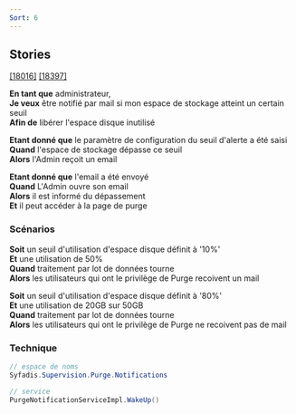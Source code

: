```yaml
---
Sort: 6
---
```

## Stories 
[[18016]](https://redmine.condate.com/issues/18016)
[[18397]](https://redmine.condate.com/issues/18397)

**En tant que** administrateur,<br>
**Je veux** être notifié par mail si mon espace de stockage atteint un certain seuil<br>
**Afin de** libérer l'espace disque inutilisé<br>


**Etant donné que** le paramètre de configuration du seuil d'alerte a été saisi<br>
**Quand** l'espace de stockage dépasse ce seuil<br>
**Alors** l'Admin reçoit un email<br>

**Etant donné que** l'email a été envoyé <br>
**Quand** L'Admin ouvre son email<br>
**Alors** il est informé du dépassement<br>
**Et** il peut accéder à la page de purge<br>

### Scénarios

**Soit** un seuil d'utilisation d'espace disque définit à '10%' <br>
**Et** une utilisation de 50% <br>
**Quand** traitement par lot de données tourne <br>
**Alors** les utilisateurs qui ont le privilège de Purge recoivent un mail<br>

**Soit** un seuil d'utilisation d'espace disque définit à '80%' <br>
**Et** une utilisation de 20GB sur 50GB <br>
**Quand** traitement par lot de données tourne <br>
**Alors** les utilisateurs qui ont le privilège de Purge ne recoivent pas de mail<br>


### Technique

```java
// espace de noms
Syfadis.Supervision.Purge.Notifications

// service
PurgeNotificationServiceImpl.WakeUp()

```